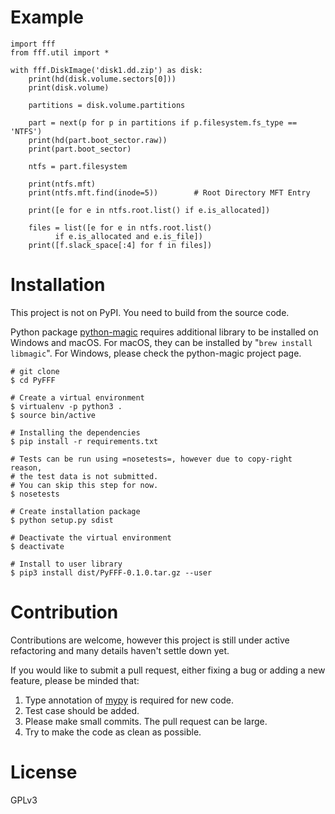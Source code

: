 

# Example

    import fff
    from fff.util import *
    
    with fff.DiskImage('disk1.dd.zip') as disk:
        print(hd(disk.volume.sectors[0]))
        print(disk.volume)
    
        partitions = disk.volume.partitions
    
        part = next(p for p in partitions if p.filesystem.fs_type == 'NTFS')
        print(hd(part.boot_sector.raw))
        print(part.boot_sector)
    
        ntfs = part.filesystem
    
        print(ntfs.mft)
        print(ntfs.mft.find(inode=5))        # Root Directory MFT Entry
    
        print([e for e in ntfs.root.list() if e.is_allocated])
    
        files = list([e for e in ntfs.root.list()
    		  if e.is_allocated and e.is_file])
        print([f.slack_space[:4] for f in files])


# Installation

This project is not on PyPI. You need to build from the source code.

Python package [python-magic](https://github.com/ahupp/python-magic) requires additional library to be installed on Windows and macOS.
For macOS, they can be installed by "`brew install libmagic`". 
For Windows, please check the python-magic project page.

    # git clone
    $ cd PyFFF
    
    # Create a virtual environment
    $ virtualenv -p python3 .
    $ source bin/active
    
    # Installing the dependencies
    $ pip install -r requirements.txt
    
    # Tests can be run using =nosetests=, however due to copy-right reason,
    # the test data is not submitted.
    # You can skip this step for now.
    $ nosetests
    
    # Create installation package
    $ python setup.py sdist
    
    # Deactivate the virtual environment
    $ deactivate
    
    # Install to user library
    $ pip3 install dist/PyFFF-0.1.0.tar.gz --user


# Contribution

Contributions are welcome, however this project is still under active refactoring
and many details haven't settle down yet.

If you would like to submit a pull request, either fixing a bug or adding a new feature,
please be minded that:

1.  Type annotation of [mypy](https://mypy.readthedocs.io/en/latest/) is required for new code.
2.  Test case should be added.
3.  Please make small commits. The pull request can be large.
4.  Try to make the code as clean as possible.


# License

GPLv3

